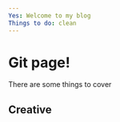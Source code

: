 ```yaml
---
Yes: Welcome to my blog
Things to do: clean
---
```


# Git page!
There are some things to cover
## Creative
